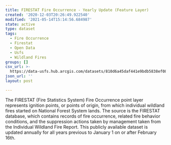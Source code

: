 ```yaml
---
title: FIRESTAT Fire Occurrence - Yearly Update (Feature Layer)
created: '2020-12-03T20:26:49.922540'
modified: '2021-05-14T15:14:56.684987'
state: active
type: dataset
tags:
  - Fire Occurrence
  - Firestat
  - Open Data
  - Usfs
  - Wildland Fires
groups: []
csv_url: >-
  https://data-usfs.hub.arcgis.com/datasets/810d6a45daf441e9bdb5838ef080366b_0.csv?outSR=%7B%22latestWkid%22%3A4269%2C%22wkid%22%3A4269%7D
json_url: ''
layout: post

---
```

The FIRESTAT (Fire Statistics System) Fire Occurrence point layer represents ignition points, or points of origin, from which individual wildland fires started on National Forest System lands. The source is the FIRESTAT database, which contains records of fire occurrence, related fire behavior conditions, and the suppression actions taken by management taken from the Individual Wildland Fire Report. This publicly available dataset is updated annually for all years previous to January 1 on or after February 16th.
